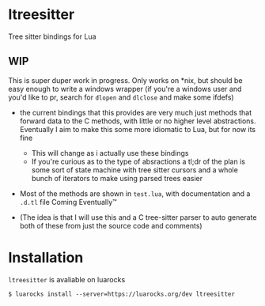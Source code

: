 # ltreesitter

Tree sitter bindings for Lua

## WIP

This is super duper work in progress. Only works on *nix, but should be easy enough to write a windows wrapper (if you're a windows user and you'd like to pr, search for `dlopen` and `dlclose` and make some ifdefs)

- the current bindings that this provides are very much just methods that forward data to the C methods, with little or no higher level abstractions. Eventually I aim to make this some more idiomatic to Lua, but for now its fine
	- This will change as i actually use these bindings
	- If you're curious as to the type of absractions a tl;dr of the plan is some sort of state machine with tree sitter cursors and a whole bunch of iterators to make using parsed trees easier

 - Most of the methods are shown in `test.lua`, with documentation and a `.d.tl` file Coming Eventually™
 - (The idea is that I will use this and a C tree-sitter parser to auto generate both of these from just the source code and comments)

# Installation

`ltreesitter` is avaliable on luarocks

```
$ luarocks install --server=https://luarocks.org/dev ltreesitter
```
